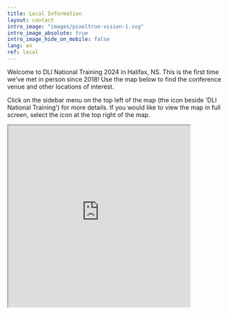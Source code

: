 ```yaml
---
title: Local Information
layout: contact
intro_image: "images/pixeltrue-vision-1.svg"
intro_image_absolute: true
intro_image_hide_on_mobile: false
lang: en
ref: local
---
```

Welcome to DLI National Training 2024 in Halifax, NS. This is the first time we've met in person since 2018! Use the map below to find the conference venue and other locations of interest.

Click on the sidebar menu on the top left of the map (the icon beside 'DLI National Training') for more details. If you would like to view the map in full screen, select the icon at the top right of the map.

<iframe src="https://www.google.com/maps/d/u/0/embed?mid=1Avt4p8g9zLxDhEzwoYhf5q1zU6dZP04&ehbc=2E312F&noprof=1" width="420" height="420"></iframe>
